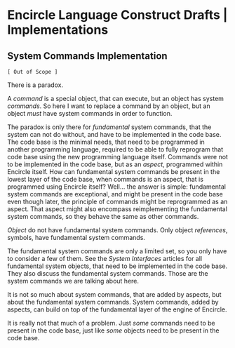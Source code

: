 ﻿Encircle Language Construct Drafts | Implementations
====================================================

System Commands Implementation
------------------------------

`[ Out of Scope ]`

There is a paradox.

A *command* is a special object, that can execute, but an object has system *commands*. So here I want to replace a command by an object, but an object *must* have system commands in order to function.

The paradox is only there for *fundamental* system commands, that the system can not do without, and have to be implemented in the code base. The code base is the minimal needs, that need to be programmed in another programming language, required to be able to fully reprogram that code base using the new programming language itself. Commands were not to be implemented in the code base, but as an *aspect*, programmed within Encircle itself. How can fundamental system commands be present in the lowest layer of the code base, when commands is an aspect, that is programmed using Encircle itself? Well… the answer is simple: fundamental system commands are exceptional, and might be present in the code base even though later, the principle of commands might be reprogrammed as an aspect. That aspect might also encompass reimplementing the fundamental system commands, so they behave the same as other commands.

*Object* do not have fundamental system commands. Only object *references*, symbols, have fundamental system commands.

The fundamental system commands are only a limited set, so you only have to consider a few of them. See the *System Interfaces* articles for all fundamental system objects, that need to be implemented in the code base. They also discuss the fundamental system commands. Those are the system commands we are talking about here.

It is not so much about system commands, that are added by aspects, but about the fundamental system commands. System commands, added by aspects, can build on top of the fundamental layer of the engine of Encircle.

It is really not that much of a problem. Just *some* commands need to be present in the code base, just like *some* objects need to be present in the code base.